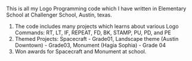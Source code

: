 This is all my Logo Programming code which I have written in Elementary School at Challenger School, Austin, texas.
1. The code includes many projects which learns about various Logo Commands: RT, LT, IF, REPEAT, FD, BK, STAMP, PU, PD, and PE
2. Themed Projects: Spacecraft - Grade01, Landscape theme (Austin Downtown) - Grade03, Monument (Hagia Sophia) - Grade 04
3. Won awards for Spacecraft and Monument at school. 

<!---
RuhaBakshiTech/RuhaBakshiTech is a ✨ special ✨ repository because its `README.md` (this file) appears on your GitHub profile.
You can click the Preview link to take a look at your changes.
--->
